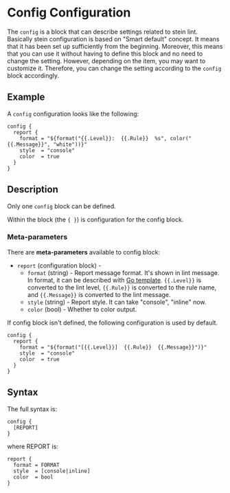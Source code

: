 # Config Configuration

The `config` is a block that can describe settings related to stein lint. Basically stein configuration is based on "Smart default" concept. It means that it has been set up sufficiently from the beginning. Moreover, this means that you can use it without having to define this block and no need to change the setting. However, depending on the item, you may want to customize it. Therefore, you can change the setting according to the `config` block accordingly.

## Example

A `config` configuration looks like the following:

```hcl
config {
  report {
    format = "${format("{{.Level}}:  {{.Rule}}  %s", color("{{.Message}}", "white"))}"
    style  = "console"
    color  = true
  }
}
```

## Description

Only one `config` block can be defined.

Within the block (the `{ }`) is configuration for the config block.

### Meta-parameters

There are **meta-parameters** available to config block:

- `report` (configuration block) -
    - `format` (string) - Report message format. It's shown in lint message. In format, it can be described with [Go template](https://golang.org/pkg/text/template/). `{{.Level}}` is converted to the lint level, `{{.Rule}}` is converted to the rule name, and `{{.Message}}` is converted to the lint message.
    - `style` (string) - Report style. It can take "console", "inline" now.
    - `color` (bool) - Whether to color output.

If config block isn't defined, the following configuration is used by default.

```hcl
config {
  report {
    format = "${format("[{{.Level}}]  {{.Rule}}  {{.Message}}")}"
    style  = "console"
    color  = true
  }
}
```

## Syntax

The full syntax is:

```hcl
config {
  [REPORT]
}
```

where REPORT is:

```hcl
report {
  format = FORMAT
  style  = [console|inline]
  color  = bool
}
```
